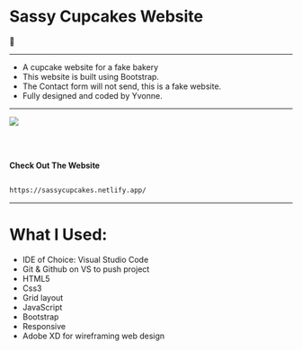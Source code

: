 <b><h1>Sassy Cupcakes Website</b></h1> :birthday:

---------------------------------------------------------------------------------------------------------------------------------------------------------------------------------

- A cupcake website for a fake bakery 
- This website is built using Bootstrap.
- The Contact form will not send, this is a fake website.
- Fully designed and coded by Yvonne.


---------------------------------------------------------------------------------------------------------------------------------------------------------------------------------
![](sassycupcakes.gif)

<br>
<br>

<b>Check Out The Website</b>
```sh
   
https://sassycupcakes.netlify.app/

   ```

---------------------------------------------------------------------------------------------------------------------------------------------------------------------------------

# What I Used:


* IDE of Choice: Visual Studio Code
* Git & Github on VS to push project
* HTML5
* Css3
* Grid layout
* JavaScript
* Bootstrap
* Responsive
* Adobe XD for wireframing web design


